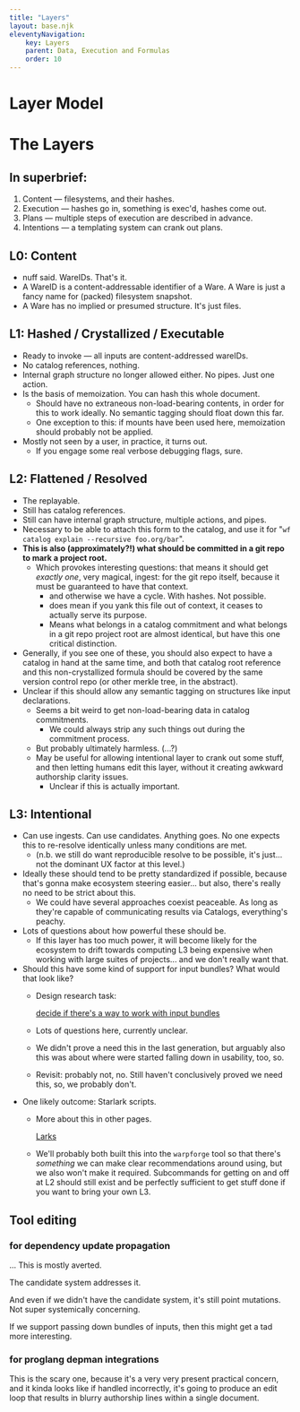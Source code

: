 ```yaml
---
title: "Layers"
layout: base.njk
eleventyNavigation: 
    key: Layers
    parent: Data, Execution and Formulas
    order: 10
---
```


# Layer Model

# The Layers

## In superbrief:

1. Content — filesystems, and their hashes.
2. Execution — hashes go in, something is exec'd, hashes come out.
3. Plans — multiple steps of execution are described in advance.
4. Intentions — a templating system can crank out plans.

## L0: Content

- nuff said.  WareIDs.  That's it.
- A WareID is a content-addressable identifier of a Ware.  A Ware is just a fancy name for (packed) filesystem snapshot.
- A Ware has no implied or presumed structure.  It's just files.

## L1: Hashed / Crystallized / Executable

- Ready to invoke — all inputs are content-addressed wareIDs.
- No catalog references, nothing.
- Internal graph structure no longer allowed either.  No pipes.  Just one action.
- Is the basis of memoization.  You can hash this whole document.
    - Should have no extraneous non-load-bearing contents, in order for this to work ideally.  No semantic tagging should float down this far.
    - One exception to this: if mounts have been used here, memoization should probably not be applied.
- Mostly not seen by a user, in practice, it turns out.
    - If you engage some real verbose debugging flags, sure.

## L2: Flattened / Resolved

- The replayable.
- Still has catalog references.
- Still can have internal graph structure, multiple actions, and pipes.
- Necessary to be able to attach this form to the catalog, and use it for "`wf catalog explain --recursive foo.org/bar`".
- **This is also (approximately?!) what should be committed in a git repo to mark a project root.**
    - Which provokes interesting questions: that means it should get *exactly one*, very magical, ingest: for the git repo itself, because it must be guaranteed to have that context.
        - and otherwise we have a cycle.  With hashes.  Not possible.
        - does mean if you yank this file out of context, it ceases to actually serve its purpose.
        - Means what belongs in a catalog commitment and what belongs in a git repo project root are almost identical, but have this one critical distinction.
- Generally, if you see one of these, you should also expect to have a catalog in hand at the same time, and both that catalog root reference and this non-crystallized formula should be covered by the same version control repo (or other merkle tree, in the abstract).
- Unclear if this should allow any semantic tagging on structures like input declarations.
    - Seems a bit weird to get non-load-bearing data in catalog commitments.
        - We could always strip any such things out during the commitment process.
    - But probably ultimately harmless.   (...?)
    - May be useful for allowing intentional layer to crank out some stuff, and then letting humans edit this layer, without it creating awkward authorship clarity issues.
        - Unclear if this is actually important.

## L3: Intentional

- Can use ingests.  Can use candidates.  Anything goes.  No one expects this to re-resolve identically unless many conditions are met.
    - (n.b. we still do want reproducible resolve to be possible, it's just... not the dominant UX factor at this level.)
- Ideally these should tend to be pretty standardized if possible, because that's gonna make ecosystem steering easier... but also, there's really no need to be strict about this.
    - We could have several approaches coexist peaceable.  As long as they're capable of communicating results via Catalogs, everything's peachy.
- Lots of questions about how powerful these should be.
    - If this layer has too much power, it will become likely for the ecosystem to drift towards computing L3 being expensive when working with large suites of projects... and we don't really want that.
- Should this have some kind of support for input bundles?  What would that look like?
    - Design research task:
        
        [decide if there's a way to work with input bundles](https://www.notion.so/decide-if-there-s-a-way-to-work-with-input-bundles-253132cbe97e41af912b32f18c1d49f2)
        
    - Lots of questions here, currently unclear.
    - We didn't prove a need this in the last generation, but arguably also this was about where were started falling down in usability, too, so.
    - Revisit: probably not, no.  Still haven't conclusively proved we need this, so, we probably don't.
- One likely outcome: Starlark scripts.
    - More about this in other pages.
        
        [Larks](https://www.notion.so/Larks-059bee14f279479a9f032c4035e69c8f)
        
    - We'll probably both built this into the `warpforge` tool so that there's *something* we can make clear recommendations around using, but we also won't make it required.  Subcommands for getting on and off at L2 should still exist and be perfectly sufficient to get stuff done if you want to bring your own L3.

## Tool editing

### for dependency update propagation

... This is mostly averted.

The candidate system addresses it.

And even if we didn't have the candidate system, it's still point mutations.  Not super systemically concerning.

If we support passing down bundles of inputs, then this might get a tad more interesting.

### for proglang depman integrations

This is the scary one, because it's a very very present practical concern, and it kinda looks like if handled incorrectly, it's going to produce an edit loop that results in blurry authorship lines within a single document.